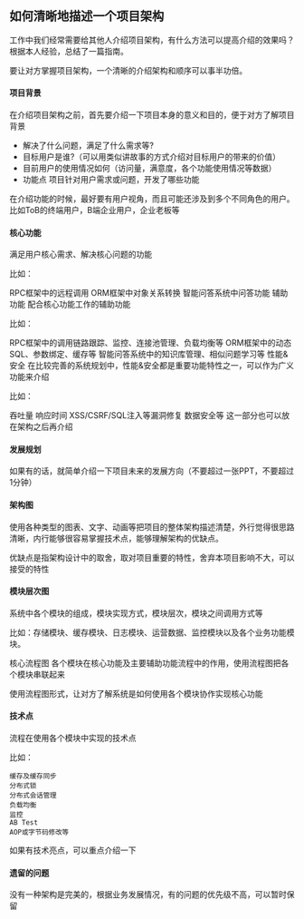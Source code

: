 ## 如何清晰地描述一个项目架构

工作中我们经常需要给其他人介绍项目架构，有什么方法可以提高介绍的效果吗？根据本人经验，总结了一篇指南。

要让对方掌握项目架构，一个清晰的介绍架构和顺序可以事半功倍。

#### 项目背景

在介绍项目架构之前，首先要介绍一下项目本身的意义和目的，便于对方了解项目背景

 - 解决了什么问题，满足了什么需求等?
 - 目标用户是谁?（可以用类似讲故事的方式介绍对目标用户的带来的价值）
 - 目前用户的使用情况如何（访问量，满意度，各个功能使用情况等数据）
 - 功能点  项目针对用户需求或问题，开发了哪些功能
    
在介绍功能的时候，最好要有用户视角，而且可能还涉及到多个不同角色的用户。比如ToB的终端用户，B端企业用户，企业老板等

#### 核心功能

满足用户核心需求、解决核心问题的功能

比如：

RPC框架中的远程调用
ORM框架中对象关系转换
智能问答系统中问答功能
辅助功能
配合核心功能工作的辅助功能

比如：

RPC框架中的调用链路跟踪、监控、连接池管理、负载均衡等
ORM框架中的动态SQL、参数绑定、缓存等
智能问答系统中的知识库管理、相似问题学习等
性能&安全
在比较完善的系统规划中，性能&安全都是重要功能特性之一，可以作为广义功能来介绍

比如：

吞吐量
响应时间
XSS/CSRF/SQL注入等漏洞修复
数据安全等
这一部分也可以放在架构之后再介绍

#### 发展规划

如果有的话，就简单介绍一下项目未来的发展方向（不要超过一张PPT，不要超过1分钟）

#### 架构图

使用各种类型的图表、文字、动画等把项目的整体架构描述清楚，外行觉得很思路清晰，内行能够很容易掌握技术点，能够理解架构的优缺点。

优缺点是指架构设计中的取舍，取对项目重要的特性，舍弃本项目影响不大，可以接受的特性

#### 模块层次图

系统中各个模块的组成，模块实现方式，模块层次，模块之间调用方式等

比如：存储模块、缓存模块、日志模块、运营数据、监控模块以及各个业务功能模块。

核心流程图
各个模块在核心功能及主要辅助功能流程中的作用，使用流程图把各个模块串联起来

使用流程图形式，让对方了解系统是如何使用各个模块协作实现核心功能

#### 技术点

流程在使用各个模块中实现的技术点

比如：

    缓存及缓存同步
    分布式锁
    分布式会话管理
    负载均衡
    监控
    AB Test
    AOP或字节码修改等
    
如果有技术亮点，可以重点介绍一下

#### 遗留的问题

没有一种架构是完美的，根据业务发展情况，有的问题的优先级不高，可以暂时保留